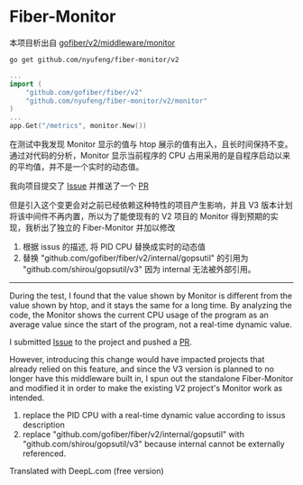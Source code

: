 # Fiber-Monitor

本项目析出自 [gofiber/v2/middleware/monitor](https://github.com/gofiber/fiber/tree/v2/middleware/monitor)

`go get github.com/nyufeng/fiber-monitor/v2`
```go
...
import (
	"github.com/gofiber/fiber/v2"
	"github.com/nyufeng/fiber-monitor/v2/monitor"
)
...
app.Get("/metrics", monitor.New())

```

在测试中我发现 Monitor 显示的值与 htop 展示的值有出入，且长时间保持不变。通过对代码的分析，Monitor 显示当前程序的 CPU 占用采用的是自程序启动以来的平均值，并不是一个实时的动态值。

我向项目提交了 [Issue](https://github.com/gofiber/fiber/issues/2978) 并推送了一个 [PR](https://github.com/gofiber/fiber/pull/2984)

但是引入这个变更会对之前已经依赖这种特性的项目产生影响，并且 V3 版本计划将该中间件不再内置，所以为了能使现有的 V2 项目的 Monitor 得到预期的实现，我析出了独立的 Fiber-Monitor 并加以修改

1. 根据 issus 的描述, 将 PID CPU 替换成实时的动态值
2. 替换 "github.com/gofiber/fiber/v2/internal/gopsutil" 的引用为 "github.com/shirou/gopsutil/v3" 因为 internal 无法被外部引用。

--- 

During the test, I found that the value shown by Monitor is different from the value shown by htop, and it stays the same for a long time. By analyzing the code, the Monitor shows the current CPU usage of the program as an average value since the start of the program, not a real-time dynamic value.

I submitted [Issue](https://github.com/gofiber/fiber/issues/2978) to the project and pushed a [PR](https://github.com/gofiber/fiber/pull/2984).

However, introducing this change would have impacted projects that already relied on this feature, and since the V3 version is planned to no longer have this middleware built in, I spun out the standalone Fiber-Monitor and modified it in order to make the existing V2 project's Monitor work as intended.

1. replace the PID CPU with a real-time dynamic value according to issus description
2. replace "github.com/gofiber/fiber/v2/internal/gopsutil" with "github.com/shirou/gopsutil/v3" because internal cannot be externally referenced.

Translated with DeepL.com (free version)